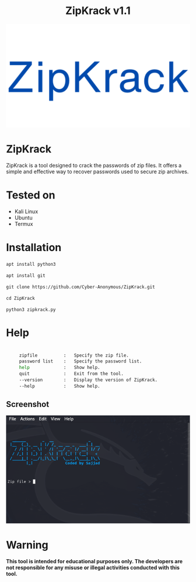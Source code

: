 <h1 align="center">ZipKrack v1.1</h1>
<p align="center"><img src="images/ZipKrack.png" alt="ZipKrack Logo">
</p>

# ZipKrack
ZipKrack is a tool designed to crack the passwords of zip files. It offers a simple and effective way to recover passwords used to secure zip archives.

# Tested on
- Kali Linux
- Ubuntu
- Termux

# Installation
`apt install python3`

`apt install git`

`git clone https://github.com/Cyber-Anonymous/ZipKrack.git`

`cd ZipKrack`

`python3 zipkrack.py`

# Help
```bash

     zipfile          :   Specify the zip file.
     password list    :   Specify the password list.
     help             :   Show help.
     quit             :   Exit from the tool.
     --version        :   Display the version of ZipKrack.
     --help           :   Show help.

```

## Screenshot

<p align="center">
    <img src="images/image.png" alt="ZipKrack Screenshot">
</p>

# Warning
**This tool is intended for educational purposes only. The developers are not responsible for any misuse or illegal activities conducted with this tool.**
